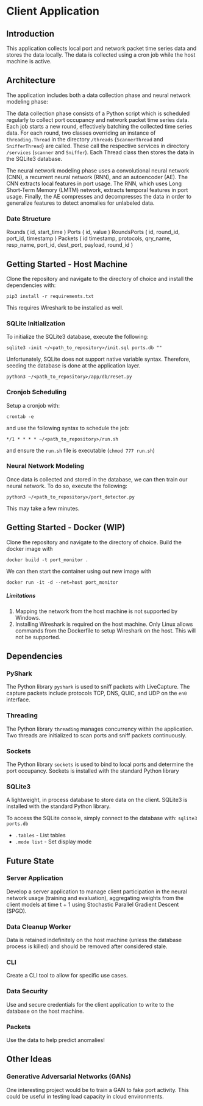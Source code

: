 # Client Application

## Introduction
This application collects local port and network packet time series data and stores the data locally. The data is collected using a cron job while the host machine is active.


## Architecture
The application includes both a data collection phase and neural network modeling phase:

The data collection phase consists of a Python script which is scheduled regularly to collect port occupancy and network packet time series data. Each job starts a new round, effectively batching the collected time series data. For each round, two classes overriding an instance of `threading.Thread` in the directory `/threads` {`ScannerThread` and `SnifferThread`} are called. These call the respective services in directory `/services` (`scanner` and `Sniffer`). Each Thread class then stores the data in the SQLite3 database.

The neural network modeling phase uses a convolutional neural network (CNN), a recurrent neural network (RNN), and an autoencoder (AE). The CNN extracts local features in port usage. The RNN, which uses Long Short-Term Memory (LMTM) network, extracts temporal features in port usage. Finally, the AE compresses and decompresses the data in order to generalize features to detect anomalies for unlabeled data.


### Date Structure
Rounds ( id, start_time )
Ports ( id, value )
RoundsPorts ( id, round_id, port_id, timestamp )
Packets ( id timestamp, protocols, qry_name, resp_name, port_id, dest_port, payload, round_id )
<!-- Separate Packet record per protocol -->


## Getting Started - Host Machine
Clone the repository and navigate to the directory of choice and install the dependencies with:
```
pip3 install -r requirements.txt
```
This requires Wireshark to be installed as well.

### SQLite Initialization
To initialize the SQLite3 database, execute the following:
```
sqlite3 -init ~/<path_to_repository>/init.sql ports.db ""
```

Unfortunately, SQLite does not support native variable syntax. Therefore, seeding the database is done at the application layer.
```
python3 ~/<path_to_repository>/app/db/reset.py
```

### Cronjob Scheduling
Setup a cronjob with:
```
crontab -e
```
and use the following syntax to schedule the job:
```
*/1 * * * * ~/<path_to_repository>/run.sh
```
and ensure the `run.sh` file is executable (`chmod 777 run.sh`)

### Neural Network Modeling
Once data is collected and stored in the database, we can then train our neural network. To do so, execute the following:
```
python3 ~/<path_to_repository>/port_detector.py
```
This may take a few minutes.


## Getting Started - Docker (WIP)
Clone the repository and navigate to the directory of choice. Build the docker image with
```
docker build -t port_monitor .
```

We can then start the container using out new image with
```
docker run -it -d --net=host port_monitor
```

##### Limitations
1. Mapping the network from the host machine is not supported by Windows.
2. Installing Wireshark is required on the host machine. Only Linux allows commands from the Dockerfile to setup Wireshark on the host. This will not be supported.


## Dependencies
### PyShark
The Python library `pyshark` is used to sniff packets with LiveCapture. The capture packets include protocols TCP, DNS, QUIC, and UDP on the `en0` interface.

### Threading
The Python library `threading` manages concurrency within the application. Two threads are initialized to scan ports and sniff packets continuously.

### Sockets
The Python library `sockets` is used to bind to local ports and determine the port occupancy. Sockets is installed with the standard Python library

### SQLite3
A lightweight, in process database to store data on the client. SQLite3 is installed with the standard Python library.

To access the SQLite console, simply connect to the database with:
`sqlite3 ports.db`

- `.tables` - List tables
- `.mode list` - Set display mode


## Future State
### Server Application
Develop a server application to manage client participation in the neural network usage (training and evaluation), aggregating weights from the client models at time t + 1 using Stochastic Parallel Gradient Descent (SPGD).


### Data Cleanup Worker
Data is retained indefinitely on the host machine (unless the database process is killed) and should be removed after considered stale.


### CLI
Create a CLI tool to allow for specific use cases.


### Data Security
Use and secure credentials for the client application to write to the database on the host machine.


### Packets
Use the data to help predict anomalies!


## Other Ideas
### Generative Adversarial Networks (GANs)
One interesting project would be to train a GAN to fake port activity. This could be useful in testing load capacity in cloud environments.
